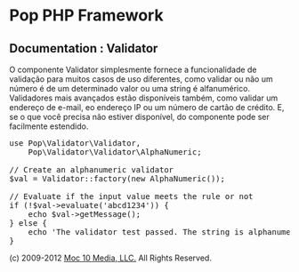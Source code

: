 Pop PHP Framework
=================

Documentation : Validator
-------------------------

O componente Validator simplesmente fornece a funcionalidade de validação para muitos casos de uso diferentes, como validar ou não um número é de um determinado valor ou uma string é alfanumérico. Validadores mais avançados estão disponíveis também, como validar um endereço de e-mail, eo endereço IP ou um número de cartão de crédito. E, se o que você precisa não estiver disponível, do componente pode ser facilmente estendido.

<pre>
use Pop\Validator\Validator,
    Pop\Validator\Validator\AlphaNumeric;

// Create an alphanumeric validator
$val = Validator::factory(new AlphaNumeric());

// Evaluate if the input value meets the rule or not
if (!$val->evaluate('abcd1234')) {
    echo $val->getMessage();
} else {
    echo 'The validator test passed. The string is alphanumeric.';
}
</pre>

(c) 2009-2012 [Moc 10 Media, LLC.](http://www.moc10media.com) All Rights Reserved.
